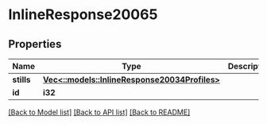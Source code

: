 # InlineResponse20065

## Properties

Name | Type | Description | Notes
------------ | ------------- | ------------- | -------------
**stills** | [**Vec<::models::InlineResponse20034Profiles>**](inline_response_200_34_profiles.md) |  | [optional] 
**id** | **i32** |  | [optional] 

[[Back to Model list]](../README.md#documentation-for-models) [[Back to API list]](../README.md#documentation-for-api-endpoints) [[Back to README]](../README.md)


